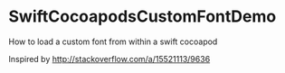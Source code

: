 # SwiftCocoapodsCustomFontDemo
How to load a custom font from within a swift cocoapod

Inspired by http://stackoverflow.com/a/15521113/9636

